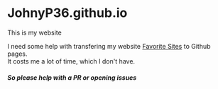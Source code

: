 # JohnyP36.github.io

This is my website

I need some help with transfering my website [Favorite Sites](https://sites.google.com/view/fav-sites) to Github pages.  
It costs me a lot of time, which I don't have. 
##### So please help with a PR or opening issues
